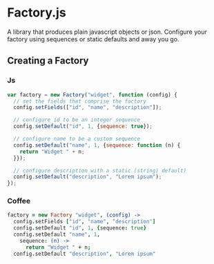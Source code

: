 # Factory.js

A library that produces plain javascript objects or json.  Configure
your factory using sequences or static defaults and away you go.

## Creating a Factory

### Js

```js
var factory = new Factory("widget", function (config) {
  // set the fields that comprise the factory
  config.setFields(["id", "name", "description"]);

  // configure id to be an integer sequence
  config.setDefault("id", 1, {sequence: true});

  // configure name to be a custom sequence
  config.setDefault("name", 1, {sequence: function (n) {
    return "Widget " + n;
  }});

  // configure description with a static (string) default)
  config.setDefault("description", "Lorem ipsum");
});
```

### Coffee

```coffee
factory = new Factory "widget", (config) ->
  config.setFields ["id", "name", "description"]
  config.setDefault "id", 1, {sequence: true}
  config.setDefault "name", 1,
    sequence: (n) ->
      return "Widget " + n;
  config.setDefault "description", "Lorem ipsum"
```
